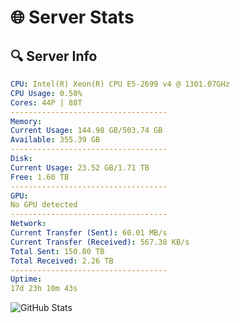 # 🌐 Server Stats
## 🔍 Server Info
```yaml
CPU: Intel(R) Xeon(R) CPU E5-2699 v4 @ 1301.07GHz
CPU Usage: 0.50%
Cores: 44P | 88T
-----------------------------------
Memory:
Current Usage: 144.98 GB/503.74 GB
Available: 355.39 GB
-----------------------------------
Disk:
Current Usage: 23.52 GB/1.71 TB
Free: 1.60 TB
-----------------------------------
GPU:
No GPU detected
-----------------------------------
Network:
Current Transfer (Sent): 60.01 MB/s
Current Transfer (Received): 567.38 KB/s
Total Sent: 150.80 TB
Total Received: 2.26 TB
-----------------------------------
Uptime:
17d 23h 10m 43s
```
![GitHub Stats](https://img.shields.io/badge/Updated-2025-02-25_21:54:01-blue)